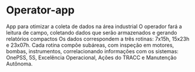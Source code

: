 # Operator-app
App para otimizar a coleta de dados na área industrial
O operador fará a leitura de campo, coletando dados que serão armazenados e gerando relatórios compactos
Os dados correspondem a três rotinas: 7x15h, 15x23h e 23x07h.
Cada rotina compõe subáreas, com inspeção em motores, bombas, instrumentos, correlacionando informações com os sistemas: OnePSS, 5S, Excelência Operacional, Ações do TRACC e Manutenção Autônoma.
